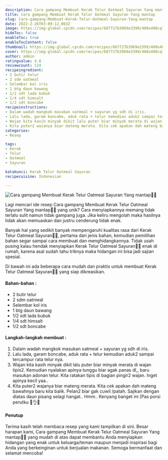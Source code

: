 ```yaml
---
description: Cara gampang Membuat Kerak Telur Oatmeal Sayuran Yang mantap"
title: Cara gampang Membuat Kerak Telur Oatmeal Sayuran Yang mantap
slug: Cara-gampang-Membuat-Kerak-Telur-Oatmeal-Sayuran-Yang-mantap
date: 2022-2-26T03:09:12.063Z
image: https://img-global.cpcdn.com/recipes/687727b3969e3399/400x400cq70/photo.jpg
hideToc: false
enableToc: true
enableTocContent: false
thumbnail: https://img-global.cpcdn.com/recipes/687727b3969e3399/400x400cq70/photo.jpg
cover: https://img-global.cpcdn.com/recipes/687727b3969e3399/400x400cq70/photo.jpg
author: admin
ratingvalue: 4.8
reviewcount: 124
recipeingredient:
- 2 butir telur
- 2 sdm oatmeal
- Selembar kol iris
- 1 btg daun bawang
- 1/2 sdt lada bubuk
- 1/4 sdt himsalt
- 1/2 sdt boncabe
recipeinstructions:
- Dalam wadah mangkok masukan oatmeal + sayuran yg sdh di iris.
- Lalu lada, garam boncabe, aduk rata + telur kemudian aduk2 sampai tercampur rata telur nya.
- Wajan kita kasih minyak dikit lalu puter biar minyak merata di wajan tipis2. Kemudian nyalakan apinya tunggu biar agak panas dl,, baru masukan adonan telur. Kita ratakan tipis di bagian pingir2 wajan. Inget apinya kecil yaa..
- Kita puter2 wajanya biar mateng merata. Kita cek apakan dah mateng bawahnya baru kita balik. Pelan2 biar gak cuwil /patah. Sajikan dengan diatas daun pisang selagi hangat.. Hmm.. Kenyang banget ini [Pas porsi perutku 🤭👌🤩
categories:
- Resep

tags:
- Kerak
- Telur
- Oatmeal
- Sayuran

katakunci: Kerak Telur Oatmeal Sayuran
recipecuisine: Indonesian

---
```


![Cara gampang Membuat Kerak Telur Oatmeal Sayuran Yang mantap👩‍🍳](https://img-global.cpcdn.com/recipes/687727b3969e3399/400x400cq70/photo.jpg)

Lagi mencari ide resep Cara gampang Membuat Kerak Telur Oatmeal Sayuran Yang mantap👩‍🍳 yang unik? Cara menyiapkannya memang tidak terlalu sulit namun tidak gampang juga. Jika keliru mengolah maka hasilnya tidak akan memuaskan dan justru cenderung tidak enak.

Banyak hal yang sedikit banyak mempengaruhi kualitas rasa dari Kerak Telur Oatmeal Sayuran👩‍🍳, pertama dari jenis bahan, kemudian pemilihan bahan segar sampai cara membuat dan menghidangkannya. Tidak usah pusing kalau hendak menyiapkan Kerak Telur Oatmeal Sayuran👩‍🍳 enak di rumah, karena asal sudah tahu triknya maka hidangan ini bisa jadi sajian spesial.

Di bawah ini ada beberapa cara mudah dan praktis untuk membuat Kerak Telur Oatmeal Sayuran👩‍🍳 yang siap dikreasikan.

<!--inarticleads1-->

#### Bahan-bahan :

- 2 butir telur
- 2 sdm oatmeal
- Selembar kol iris
- 1 btg daun bawang
- 1/2 sdt lada bubuk
- 1/4 sdt himsalt
- 1/2 sdt boncabe

<!--inarticleads2-->

#### Langkah-langkah membuat :

1. Dalam wadah mangkok masukan oatmeal + sayuran yg sdh di iris.
1. Lalu lada, garam boncabe, aduk rata + telur kemudian aduk2 sampai tercampur rata telur nya.
1. Wajan kita kasih minyak dikit lalu puter biar minyak merata di wajan tipis2. Kemudian nyalakan apinya tunggu biar agak panas dl,, baru masukan adonan telur. Kita ratakan tipis di bagian pingir2 wajan. Inget apinya kecil yaa..
1. Kita puter2 wajanya biar mateng merata. Kita cek apakan dah mateng bawahnya baru kita balik. Pelan2 biar gak cuwil /patah. Sajikan dengan diatas daun pisang selagi hangat.. Hmm.. Kenyang banget ini [Pas porsi perutku 🤭👌🤩

#### Penutup

Terima kasih telah membaca resep yang kami tampilkan di sini. Besar harapan kami, Cara gampang Membuat Kerak Telur Oatmeal Sayuran Yang mantap👩‍🍳 yang mudah di atas dapat membantu Anda menyiapkan hidangan yang enak untuk keluarga/teman maupun menjadi inspirasi bagi Anda yang berkeinginan untuk berjualan makanan. Semoga bermanfaat dan selamat mencoba!